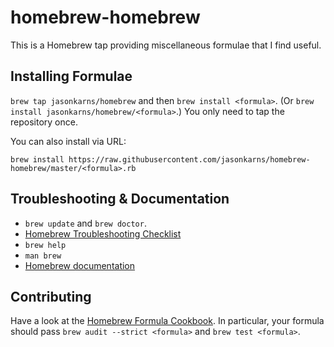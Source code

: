 # homebrew-homebrew

This is a Homebrew tap providing miscellaneous formulae that I find useful.

<!-- toc -->


<!-- tocstop -->

## Installing Formulae

`brew tap jasonkarns/homebrew` and then `brew install <formula>`.
(Or `brew install jasonkarns/homebrew/<formula>`.)
You only need to tap the repository once.

You can also install via URL:

```
brew install https://raw.githubusercontent.com/jasonkarns/homebrew-homebrew/master/<formula>.rb
```

## Troubleshooting & Documentation

- `brew update` and `brew doctor`.
- [Homebrew Troubleshooting Checklist](https://github.com/Homebrew/homebrew/blob/master/share/doc/homebrew/Troubleshooting.md#troubleshooting)
- `brew help`
- `man brew`
- [Homebrew documentation](https://github.com/Homebrew/homebrew/tree/master/share/doc/homebrew#readme)

## Contributing

Have a look at the [Homebrew Formula Cookbook](https://github.com/Homebrew/homebrew/blob/master/share/doc/homebrew/Formula-Cookbook.md).  In particular, your formula should pass `brew audit --strict <formula>` and `brew test <formula>`.
